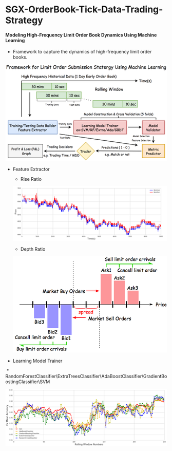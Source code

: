 # SGX-OrderBook-Tick-Data-Trading-Strategy

#### Modeling High-Frequency Limit Order Book Dynamics Using Machine Learning 

* Framework to capture the dynamics of high-frequency limit order books.

![png](Graph/pipline.png)

* Feature Extractor

  * Rise Ratio
  
  ![png](Graph/Price_B1A1.png)

  * Depth Ratio
  
  ![png](Graph/depth.png)
 
* Learning Model Trainer

  * RandomForestClassifier\ExtraTreesClassifier\AdaBoostClassifier\GradientBoostingClassifier\SVM
  
  ![png](Graph/CV_Best_Model.png)
 

